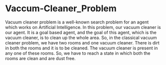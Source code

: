 # Vaccum-Cleaner_Problem
Vacuum cleaner problem is a well-known search problem for an agent which works on Artificial Intelligence.
In this problem, our vacuum cleaner is our agent. It is a goal based agent, and the goal of this agent, which is the vacuum cleaner, is to clean up the whole area. 
So, in the classical vacuum cleaner problem, we have two rooms and one vacuum cleaner. There is dirt in both the rooms and it is to be cleaned. The vacuum cleaner is present in any one of these rooms.
So, we have to reach a state in which both the rooms are clean and are dust free.
